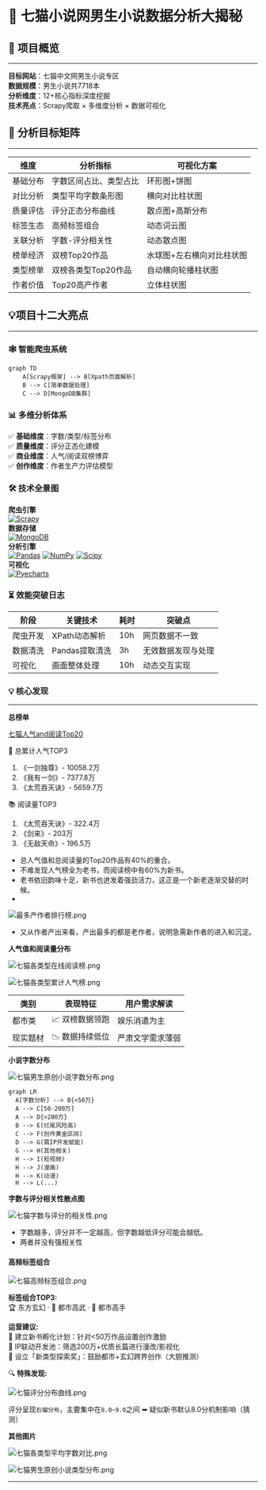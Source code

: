 # 🚀 七猫小说网男生小说数据分析大揭秘
    
## 🌟 项目概览

---

**目标网站**：七猫中文网男生小说专区  
**数据规模**：男生小说共7718本  
**分析维度**：12+核心指标深度挖掘  
**技术亮点**：Scrapy爬取 × 多维度分析 × 数据可视化

## 🎯 分析目标矩阵

---

| 维度   | 分析指标         | 可视化方案         |
|------|--------------|---------------|
| 基础分布 | 字数区间占比、类型占比  | 环形图+饼图        |
| 对比分析 | 类型平均字数条形图    | 横向对比柱状图       |
| 质量评估 | 评分正态分布曲线     | 散点图+高斯分布      |
| 标签生态 | 高频标签组合       | 动态词云图         |
| 关联分析 | 字数-评分相关性     | 动态散点图         |
| 榜单经济 | 双榜Top20作品    | 水球图+左右横向对比柱状图 |
| 类型榜单 | 双榜各类型Top20作品 | 自动横向轮播柱状图     |
| 作者价值 | Top20高产作者    | 立体柱状图         |

## 💡项目十二大亮点

---

### 🕸️ 智能爬虫系统
```mermaid
graph TD
    A[Scrapy框架] --> B[Xpath页面解析]
    B --> C[简单数据处理]
    C --> D[MongoDB集群]
```

### 📊 多维分析体系
✅ **基础维度**：字数/类型/标签分布  
✅ **质量维度**：评分正态化建模  
✅ **商业维度**：人气/阅读双榜博弈  
✅ **创作维度**：作者生产力评估模型  

### 🛠️ 技术全景图
**爬虫引擎**  
[![Scrapy](https://img.shields.io/badge/Scrapy-2.12+-green)](https://scrapy.org)  
**数据存储**  
[![MongoDB](https://img.shields.io/badge/MongoDB-4.10+-blue)](https://mongodb.p2hp.com/)  
**分析引擎**  
[![Pandas](https://img.shields.io/badge/Pandas-2.2+-red)](https://pandas.pydata.org/)
[![NumPy](https://img.shields.io/badge/NumPy-2.1+-orange)](https://numpy.org/)
[![Scipy](https://img.shields.io/badge/Scipy-1.14+-yellow)](https://docs.scipy.org/)  
**可视化**  
[![Pyecharts](https://img.shields.io/badge/Pyecharts-2.0+-purple)](https://pyecharts.org/)  

### ⏳ 效能突破日志
| 阶段   | 关键技术       | 耗时  | 突破点       |
|------|------------|-----|-----------|
| 爬虫开发 | XPath动态解析  | 10h | 网页数据不一致   |
| 数据清洗 | Pandas提取清洗 | 3h  | 无效数据发现与处理 |
| 可视化  | 画面整体处理     | 10h | 动态交互实现    |

### 💡 核心发现

---

**总榜单**

[七猫人气and阅读Top20](https://themilkyway01.github.io/qimao-novels-analysis/images/七猫人气and阅读Top20.html)

👑 总累计人气TOP3
1. 《一剑独尊》- 10058.2万
2. 《我有一剑》- 7377.8万
3. 《太荒吞天诀》- 5659.7万

📚 阅读量TOP3
1. 《太荒吞天诀》- 322.4万
2. 《剑来》- 203万
3. 《无敌天命》- 196.5万

- 总人气值和总阅读量的Top20作品有40%的重合。
- 不难发现人气榜全为老书，而阅读榜中有60%为新书。
- 老书依旧韵味十足，新书也迸发着强劲活力，这正是一个新老逐渐交替的时候。
- 
![最多产作者排行榜.png](images/最多产作者排行榜.png)

- 又从作者产出来看，产出最多的都是老作者，说明急需新作者的进入和沉淀。

**人气值和阅读量分布**

![七猫各类型在线阅读榜.png](images/七猫各类型在线阅读榜.png)

![七猫各类型累计人气榜.png](images/七猫各类型累计人气榜.png)

| 类别   | 表现特征      | 用户需求解读   |
|------|-----------|----------|
| 都市类  | 📈 双榜数据领跑 | 娱乐消遣为主   |
| 现实题材 | 📉 数据持续低位 | 严肃文学需求薄弱 |

**小说字数分布**

![七猫男生原创小说字数分布.png](images/七猫男生原创小说字数分布.png)

```mermaid
graph LR
  A[字数分析] --> B{<50万}
  A --> C[50-200万]
  A --> D{>200万}
  B --> E(烂尾风险高)
  C --> F(创作黄金区间)
  D --> G(需IP开发赋能)
  G --> H(其他相关)
  H --> I(短视频)
  H --> J(漫画)
  H --> K(动漫)
  H --> L(...)
```

**字数与评分相关性散点图**

![七猫字数与评分的相关性.png](images/七猫字数与评分的相关性.png)

- 字数越多，评分并不一定越高，但字数越低评分可能会越低。
- 两者并没有强相关性

#### 高频标签组合

![七猫高频标签组合.png](images/七猫高频标签组合.png)

**标签组合TOP3:**  
🏆 东方玄幻 · 🥈 都市高武 · 🥉 都市高手

**运营建议:**  
📱 建立新书孵化计划：针对<50万作品设置创作激励  
🎥 IP联动开发池：筛选200万+优质长篇进行漫改/影视化  
🏅 设立「新类型探索奖」：鼓励都市+玄幻跨界创作（大胆推测）  

🔍 **特殊发现:**  

![七猫评分分布曲线.png](images/七猫评分分布曲线.png)

评分呈现`右偏分布`，主要集中在`8.0~9.0`之间 ➥ 疑似新书默认8.0分机制影响（猜测）

**其他图片**

![七猫各类型平均字数对比.png](images/七猫各类型平均字数对比.png)

![七猫男生原创小说类型分布.png](images/七猫男生原创小说类型分布.png)

---
